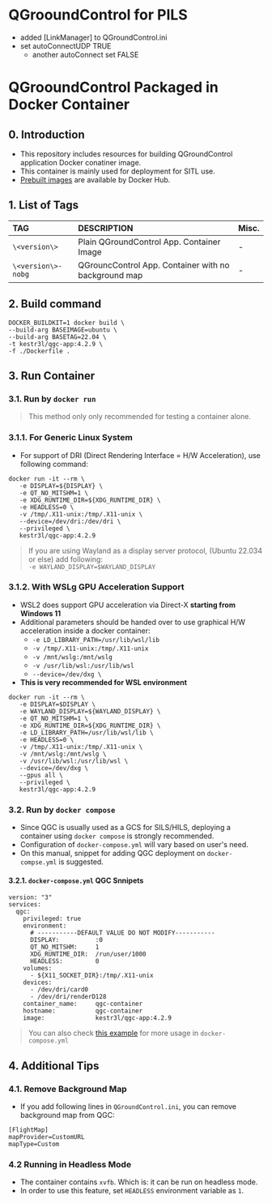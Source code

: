 # QGrooundControl for PILS
- added [LinkManager] to QGroundControl.ini
- set autoConnectUDP TRUE
  - another autoConnect set FALSE

# QGrooundControl Packaged in Docker Container

## 0. Introduction

- This repository includes resources for building QGroundControl application Docker conatiner image.
- This container is mainly used for deployment for SITL use.
- [Prebuilt images](https://hub.docker.com/r/kestr3l/qgc-app/tags) are available by Docker Hub.

## 1. List of Tags

|TAG|DESCRIPTION|Misc.|
|:-|:-|:-|
|`\<version\>`|Plain QGroundControl App. Container Image|-|
|`\<version\>-nobg`|QGrouncControl App. Container with no background map|-|

## 2. Build command

```shell
DOCKER_BUILDKIT=1 docker build \
--build-arg BASEIMAGE=ubuntu \
--build-arg BASETAG=22.04 \
-t kestr3l/qgc-app:4.2.9 \
-f ./Dockerfile .
```

## 3. Run Container

### 3.1. Run by `docker run`

> This method only only recommended for testing a container alone.

### 3.1.1. For Generic Linux System

- For support of DRI (Direct Rendering Interface = H/W Acceleration), use following command:

```shell
docker run -it --rm \
   -e DISPLAY=${DISPLAY} \
   -e QT_NO_MITSHM=1 \
   -e XDG_RUNTIME_DIR=${XDG_RUNTIME_DIR} \
   -e HEADLESS=0 \
   -v /tmp/.X11-unix:/tmp/.X11-unix \
   --device=/dev/dri:/dev/dri \
   --privileged \
   kestr3l/qgc-app:4.2.9
```

> If you are using Wayland as a display server protocol, (Ubuntu 22.034 or else) add following:<br/>
`-e WAYLAND_DISPLAY=$WAYLAND_DISPLAY`

### 3.1.2. With WSLg GPU Acceleration Support

- WSL2 does support GPU acceleration via Direct-X **starting from Windows 11**
- Additional parameters should be handed over to use graphical H/W acceleration inside a docker container:
  - `-e LD_LIBRARY_PATH=/usr/lib/wsl/lib`
  - `-v /tmp/.X11-unix:/tmp/.X11-unix`
  - `-v /mnt/wslg:/mnt/wslg`
  - `-v /usr/lib/wsl:/usr/lib/wsl`
  - `--device=/dev/dxg \`
- **This is very recommended for WSL environment**

```shell
docker run -it --rm \
   -e DISPLAY=$DISPLAY \
   -e WAYLAND_DISPLAY=${WAYLAND_DISPLAY} \
   -e QT_NO_MITSHM=1 \
   -e XDG_RUNTIME_DIR=${XDG_RUNTIME_DIR} \
   -e LD_LIBRARY_PATH=/usr/lib/wsl/lib \
   -e HEADLESS=0 \
   -v /tmp/.X11-unix:/tmp/.X11-unix \
   -v /mnt/wslg:/mnt/wslg \
   -v /usr/lib/wsl:/usr/lib/wsl \
   --device=/dev/dxg \
   --gpus all \
   --privileged \
   kestr3l/qgc-app:4.2.9
```

### 3.2. Run by `docker compose`

- Since QGC is usually used as a GCS for SILS/HILS, deploying a container using `docker compose` is strongly recommended.
- Configuration of `docker-compose.yml` will vary based on user's need.
- On this manual, snippet for adding QGC deployment on `docker-compse.yml` is suggested.

#### 3.2.1. `docker-compose.yml` QGC Snnipets

```shell
version: "3"
services:
  qgc:
    privileged: true
    environment:
      # -----------DEFAULT VALUE DO NOT MODIFY-----------
      DISPLAY:          :0
      QT_NO_MITSHM:     1
      XDG_RUNTIME_DIR:  /run/user/1000
      HEADLESS:         0
    volumes:
      - ${X11_SOCKET_DIR}:/tmp/.X11-unix
    devices:
      - /dev/dri/card0
      - /dev/dri/renderD128
    container_name:     qgc-container
    hostname:           qgc-container
    image:              kestr3l/qgc-app:4.2.9
```

> You can also check [this example](https://github.com/kestr31/px4-container/blob/exp/AirSim-Gazebo/docker-compose.yml) for more usage in `docker-compose.yml`

## 4. Additional Tips

### 4.1. Remove Background Map

- If you add following lines in `QGroundControl.ini`, you can remove background map from QGC:

```
[FlightMap]
mapProvider=CustomURL
mapType=Custom
```

### 4.2 Running in Headless Mode

- The container contains `xvfb`. Which is: it can be run on headless mode.
- In order to use this feature, set `HEADLESS` environment variable as `1`.